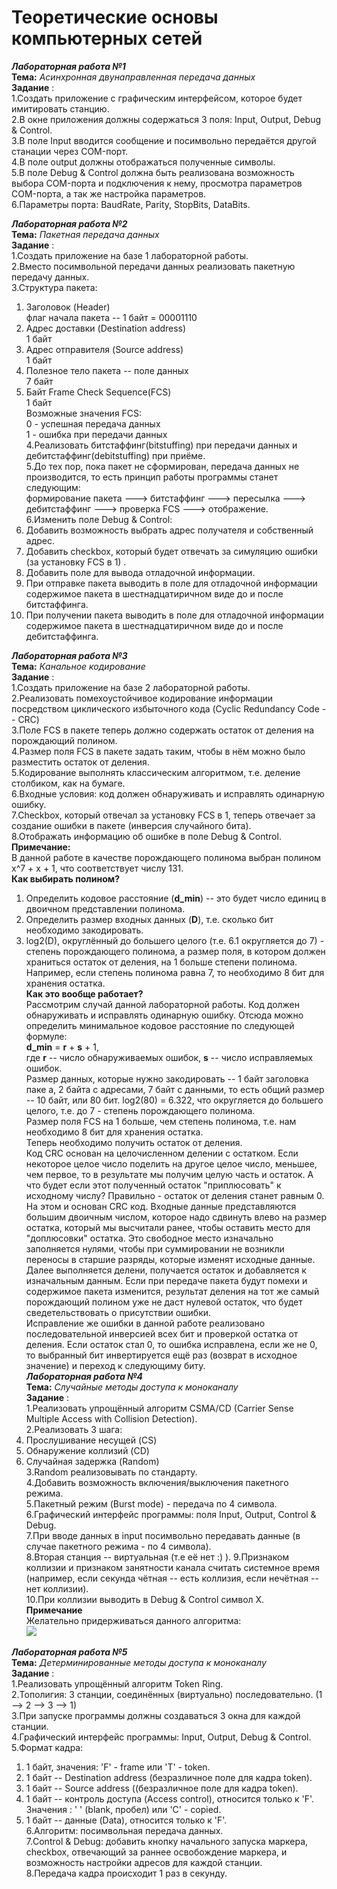 # Теоретические основы компьютерных сетей  


 ***Лабораторная работа №1***  
**Тема:** *Асинхронная двунаправленная передача данных*  
**Задание** :  
1.Создать приложение с графическим интерфейсом, которое будет имитировать станцию.  
2.В окне приложения должны содержаться 3 поля: Input, Output, Debug & Control.  
3.В поле Input вводится сообщение и посимвольно передаётся другой станации через COM-порт.  
4.В поле output должны отображаться полученные символы.  
5.В поле Debug & Control должна быть реализована возможность выбора COM-порта и подключения к нему, просмотра параметров COM-порта, а так же настройка параметров.  
6.Параметры порта: BaudRate, Parity, StopBits, DataBits.  

 ***Лабораторная работа №2***  
**Тема:** *Пакетная передача данных*  
**Задание** :  
1.Создать приложение на базе 1 лабораторной работы.  
2.Вместо посимвольной передачи данных реализовать пакетную передачу данных.  
3.Структура пакета:  
 1) Заголовок (Header)  
  флаг начала пакета -- 1 байт = 00001110  
 2) Адрес доставки (Destination address)  
 1 байт  
 3) Адрес отправителя (Source address)  
 1 байт  
 4) Полезное тело пакета -- поле данных  
 7 байт  
 5) Байт Frame Check Sequence(FCS)  
 1 байт  
 Возможные значения FCS:   
 0 - успешная передача данных  
 1 - ошибка при передачи данных  
 4.Реализовать битстаффинг(bitstuffing) при передачи данных  и дебитстаффинг(debitstuffing) при приёме.  
 5.До тех пор, пока пакет не сформирован, передача данных не производится, то есть принцип работы программы станет следующим:  
 формирование пакета ---> битстаффинг ---> пересылка ---> дебитстаффинг ---> проверка FCS ---> отображение.  
 6.Изменить поле Debug & Control:  
 1) Добавить возможность выбрать адрес получателя и собственный адрес.  
 2) Добавить checkbox, который будет отвечать за симуляцию ошибки (за установку FCS в 1) .  
 3) Добавить поле для вывода отладочной информации.  
 4) При отправке пакета выводить в поле для отладочной информации содержимое пакета в шестнадцатиричном виде до и после битстаффинга.  
 5) При получении пакета выводить в поле для отладочной информации содержимое пакета в шестнадцатиричном виде до и после дебитстаффинга.  
 
  ***Лабораторная работа №3***  
**Тема:** *Канальное кодирование*  
**Задание** :  
1.Создать приложение на базе 2 лабораторной работы.  
2.Реализовать помехоустойчивое кодирование информации посредством циклического избыточного кода (Cyclic Redundancy Code -- CRC)  
3.Поле FCS в пакете теперь должно содержать остаток от деления на порождающий полином.  
4.Размер поля FCS в пакете задать таким, чтобы в нём можно было разместить остаток от деления.  
5.Кодирование выполнять классическим алгоритмом, т.е. деление столбиком, как на бумаге.  
6.Входные условия: код должен обнаруживать и исправлять одинарную ошибку.  
7.Checkbox, который отвечал за установку FCS в 1, теперь отвечает за создание ошибки в пакете (инверсия случайного бита).  
8.Отображать информацию об ошибке в поле Debug & Control.  
**Примечание:**  
В данной работе в качестве порождающего полинома выбран полином x^7 + x + 1, что соответствует числу 131.  
 **Как выбирать полином?**  
 1) Определить кодовое расстояние (**d_min**) -- это будет число единиц в двоичном представлении полинома.  
 2) Определить размер входных данных (**D**), т.е. сколько бит необходимо закодировать.  
 3) log2(D), округлённый до большего целого (т.е. 6.1 округляется до 7) - степень порождающего полинома, а размер поля, в котором должен храниться остаток от деления, на 1 больше степени полинома. Например, если степень полинома равна 7, то необходимо 8 бит для хранения остатка.  
 **Как это вообще работает?**  
 Рассмотрим случай данной лабораторной работы. Код должен обнаруживать и исправлять одинарную ошибку. Отсюда можно определить минимальное кодовое расстояние по следующей формуле:  
 **d_min** = **r** + **s** + 1,  
где **r** -- число обнаруживаемых ошибок, **s** -- число исправляемых ошибок.  
Размер данных, которые нужно закодировать -- 1 байт заголовка паке а, 2 байта с адресами, 7 байт с данными, то есть общий размер -- 10 байт, или 80 бит. log2(80) = 6.322, что округляется до большего целого, т.е. до 7 - степень порождающего полинома.  
Размер поля FCS на 1 больше, чем степень полинома, т.е. нам необходимо 8 бит для хранения остатка.  
Теперь необходимо получить остаток от деления.  
Код CRC основан на целочисленном делении с остатком. Если некоторое целое число поделить на другое целое число, меньшее, чем первое, то в результате мы получим целую часть и остаток. А что будет если этот полученный остаток "приплюсовать" к исходному числу? Правильно - остаток от деления станет равным 0.   
На этом и основан CRC код. Входные данные представляются большим двоичным числом, которое надо сдвинуть влево на размер остатка, который мы высчитали ранее, чтобы оставить место для "доплюсовки" остатка. Это свободное место изначально заполняется нулями, чтобы при суммировании не возникли переносы в старшие разряды, которые изменят исходные данные. Далее выполняется делени, получается остаток и добавляется к изначальным данным. Если при передаче пакета будут помехи и содержимое пакета изменится, результат деления на тот же самый порождающий полином уже не даст нулевой остаток, что будет сведетельствовать о присутствии ошибки.  
Исправление же ошибки в данной работе реализовано последовательной инверсией всех бит и проверкой остатка от деления. Если остаток стал 0, то ошибка исправлена, если же не 0, то выбранный бит инвертируется ещё раз (возврат в исходное значение) и переход к следующиму биту.  
 ***Лабораторная работа №4***  
**Тема:** *Случайные методы доступа к моноканалу*  
**Задание** :  
1.Реализовать упрощённый алгоритм CSMA/CD (Carrier Sense Multiple Access with Collision Detection).  
2.Реализовать 3 шага:  
1) Прослушивание несущей (CS)  
2) Обнаружение коллизий (CD)  
3) Случайная задержка (Random)  
3.Random реализовывать по стандарту.  
4.Добавить возможность включения/выключения пакетного режима.  
5.Пакетный режим (Burst mode) - передача по 4 символа.  
6.Графический интерфейс программы: поля Input, Output, Control & Debug.  
7.При вводе данных в input посимвольно передавать данные (в случае пакетного режима - по 4 символа).  
8.Вторая станция -- виртуальная (т.е её нет :) ).
9.Признаком коллизии и признаком занятности канала считать системное время (например, если секунда чётная -- есть коллизия, если нечётная -- нет коллизии).  
10.При коллизии выводить в Debug & Control символ X.  
**Примечание**  
Желательно придерживаться данного алгоритма:  
![](./TFCN_Lab4/CSMA_CD_Algorithm.png)  

 ***Лабораторная работа №5***  
**Тема:** *Детерминированные методы доступа к моноканалу*  
**Задание** :  
1.Реализовать упрощённый алгоритм Token Ring.  
2.Тополигия: 3 станции, соединённых (виртуально) последовательно. (1 --> 2 --> 3 --> 1)  
3.При запуске программы должны создаваться 3 окна для каждой станции.  
4.Графический интерфейс программы: Input, Output, Debug & Control.  
5.Формат кадра:  
1) 1 байт, значения: 'F' - frame или 'T' - token.  
2) 1 байт -- Destination address (безразличное поле для кадра token).  
3) 1 байт -- Source address ((безразличное поле для кадра token).  
4) 1 байт -- контроль доступа (Access control), относится только к 'F'.  Значения : ' ' (blank, пробел) или 'C' - copied.  
5) 1 байт -- данные (Data), относится только к 'F'.  
6.Алгоритм: посимвольная передача данных.  
7.Control & Debug: добавить кнопку начального запуска маркера, checkbox, отвечающий за раннее освобождение маркера, и возможность настройки адресов для каждой станции.  
8.Передача кадра происходит 1 раз в секунду.  